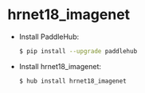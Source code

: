 # hrnet18_imagenet
* Install PaddleHub: 

    ```bash
    $ pip install --upgrade paddlehub
    ```

* Install hrnet18_imagenet: 

    ```bash
    $ hub install hrnet18_imagenet
    ```
